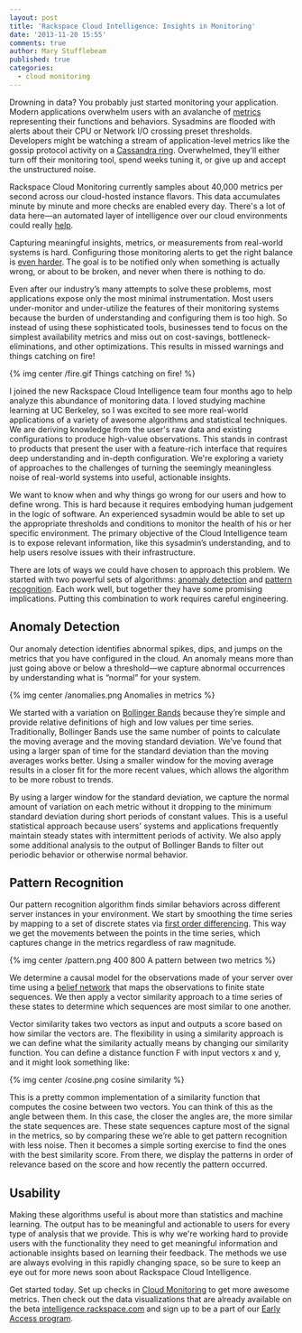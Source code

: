 ```yaml
---
layout: post
title: 'Rackspace Cloud Intelligence: Insights in Monitoring'
date: '2013-11-20 15:55'
comments: true
author: Mary Stufflebeam
published: true
categories:
  - cloud monitoring
---
```


Drowning in data? You probably just started monitoring your application.
Modern applications overwhelm users with an avalanche of [metrics][1]
representing their functions and behaviors. Sysadmins are flooded with alerts
about their CPU or Network I/O crossing preset thresholds. Developers might be
watching a stream of application-level metrics like the gossip protocol activity
on a [Cassandra ring][2]. Overwhelmed, they’ll either turn off their
monitoring tool, spend weeks tuning it, or give up and accept the
unstructured noise.

Rackspace Cloud Monitoring currently samples about 40,000 metrics per second
across our cloud-hosted instance flavors. This data accumulates minute by
minute and more checks are enabled every day. There's a lot of data here—an
automated layer of intelligence over our cloud environments could really
[help][3].

<!-- more -->

Capturing meaningful insights, metrics, or measurements from real-world
systems is hard. Configuring those monitoring alerts to get the right
balance is [even harder][4]. The goal is to be notified only when something
is actually wrong, or about to be broken, and never when there is nothing to do.

Even after our industry’s many attempts to solve these problems, most
applications expose only the most minimal instrumentation. Most users
under-monitor and under-utilize the features of their monitoring systems
because the burden of understanding and configuring them is too high. So
instead of using these sophisticated tools, businesses tend to focus on the
simplest availability metrics and miss out on cost-savings,
bottleneck-eliminations, and other optimizations. This results in missed
warnings and things catching on fire!

{% img center /fire.gif Things catching on fire! %}

I joined the new Rackspace Cloud Intelligence team four months ago to help
analyze this abundance of monitoring data. I loved studying machine learning
at UC Berkeley, so I was excited to see more real-world applications of a
variety of awesome algorithms and statistical techniques. We are deriving
knowledge from the user's raw data and existing configurations to produce
high-value observations. This stands in contrast to products that present the
user with a feature-rich interface that requires deep understanding and
in-depth configuration. We're exploring a variety of approaches to the
challenges of turning the seemingly meaningless noise of real-world systems
into useful, actionable insights.

We want to know when and why things go wrong for our users and how to define
wrong. This is hard because it requires embodying human judgement in the
logic of software. An experienced sysadmin would be able to set up the
appropriate thresholds and conditions to monitor the health of his or her
specific environment. The primary objective of the Cloud Intelligence team
is to expose relevant information, like this sysadmin’s understanding, and to
help users resolve issues with their infrastructure.

There are lots of ways we could have chosen to approach this problem. We
started with two powerful sets of algorithms: [anomaly detection][5] and
[pattern recognition][6]. Each work well, but together they have some
promising implications. Putting this combination to work requires
careful engineering.

Anomaly Detection
-----------------

Our anomaly detection identifies abnormal spikes, dips, and jumps on the
metrics that you have configured in the cloud. An anomaly means more than
just going above or below a threshold—we capture abnormal occurrences by
understanding what is “normal” for your system.

{% img center /anomalies.png Anomalies in metrics %}

We started with a variation on [Bollinger Bands][7] because they’re simple
and provide relative definitions of high and low values per time series.
Traditionally, Bollinger Bands use the same number of points to calculate
the moving average and the moving standard deviation. We’ve found that using
a larger span of time for the standard deviation than the moving averages
works better. Using a smaller window for the moving average results in a
closer fit for the more recent values, which allows the algorithm to be more
robust to trends.

By using a larger window for the standard deviation, we capture the normal
amount of variation on each metric without it dropping to the minimum
standard deviation during short periods of constant values. This is a useful
statistical approach because users' systems and applications frequently
maintain steady states with intermittent periods of activity. We also apply
some additional analysis to the output of Bollinger Bands to filter out
periodic behavior or otherwise normal behavior.

Pattern Recognition
-------------------

Our pattern recognition algorithm finds similar behaviors across different
server instances in your environment. We start by smoothing the time series
by mapping to a set of discrete states via [first order differencing][8].
This way we get the movements between the points in the time series, which
captures change in the metrics regardless of raw magnitude.

{% img center /pattern.png 400 800 A pattern between two metrics %}

We determine a causal model for the observations made of your server over
time using a [belief network][9] that maps the observations to finite state
sequences. We then apply a vector similarity approach to a time series of
these states to determine which sequences are most similar to one another.

Vector similarity takes two vectors as input and outputs a score based on how
similar the vectors are. The flexibility in using a similarity approach is we
can define what the similarity actually means by changing our similarity
function. You can define a distance function F with input vectors x and y,
and it might look something like:

{% img center /cosine.png cosine similarity %}

This is a pretty common implementation of a similarity function that computes
the cosine between two vectors. You can think of this as the angle between
them. In this case, the closer the angles are, the more similar the state
sequences are. These state sequences capture most of the signal in the
metrics, so by comparing these we’re able to get pattern recognition with
less noise. Then it becomes a simple sorting exercise to find the ones with
the best similarity score. From there, we display the patterns in order of
relevance based on the score and how recently the pattern occurred.

Usability
---------

Making these algorithms useful is about more than statistics and machine
learning. The output has to be meaningful and actionable to users for every
type of analysis that we provide. This is why we're working hard to provide
users with the functionality they need to get meaningful information and
actionable insights based on learning their feedback. The methods we use
are always evolving in this rapidly changing space, so be sure to keep an
eye out for more news soon about Rackspace Cloud Intelligence.

Get started today. Set up checks in
<a href="https://mycloud.rackspace.com/">Cloud Monitoring</a> to get more
awesome metrics.
Then check out the data visualizations that are already available on the beta
[intelligence.rackspace.com](http://intelligence.rackspace.com/) and sign up
to be a part of our <a href="https://www.surveymonkey.com/s/CloudIntelligence-EAList">Early Access program</a>.


[1]: https://blog.twitter.com/2013/observability-at-twitter
[2]: http://www.datastax.com/docs/1.0/operations/monitoring
[3]: http://basho.com/monitoring-distributed-systems-new-approaches/
[4]: http://theoryandlogic.com/post/5890089120/the-ideal-monitoring-service
[5]: http://www.cs.umn.edu/tech_reports_upload/tr2007/07-017.pdf
[6]: http://www.cs.rit.edu/~rlaz/prec20092/slides/Overview.pdf
[7]: http://www.bollingerbands.com/
[8]: https://www.economics.utoronto.ca/osborne/MathTutorial/FODF.HTM
[9]: http://www.aiai.ed.ac.uk/links/bn.html
